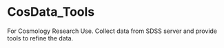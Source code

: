 # CosData_Tools
For Cosmology Research Use. Collect data from SDSS server and provide tools to refine the data.
